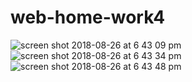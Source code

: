 # web-home-work4


![screen shot 2018-08-26 at 6 43 09 pm](https://user-images.githubusercontent.com/12676014/44633938-2fe08d00-a960-11e8-9926-eb673cec139e.png)![screen shot 2018-08-26 at 6 43 34 pm](https://user-images.githubusercontent.com/12676014/44633940-3242e700-a960-11e8-8576-6f036712a0ff.png)![screen shot 2018-08-26 at 6 43 48 pm](https://user-images.githubusercontent.com/12676014/44633941-353dd780-a960-11e8-9094-2a9a797b9568.png)
